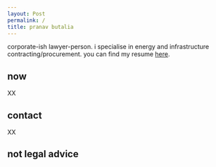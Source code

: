 ```yaml
---
layout: Post
permalink: /
title: pranav butalia
---
```

corporate-ish lawyer-person. i specialise in energy and infrastructure contracting/procurement. you can find my resume <a href="/resume">here</a>.
<h2>now</h2>
XX
<h2>contact</h2>
XX
<h2>not legal advice </h2>

